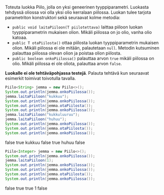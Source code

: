 


Toteuta luokka Piilo, jolla on yksi geneerinen tyyppiparametri. Luokasta tehdyssä oliossa voi olla yksi olio kerralaan piilossa. Luokan tulee tarjota parametriton konstruktori sekä seuraavat kolme metodia:


- `public void laitaPiiloon(T piilotettava)` laittaa piiloon luokan tyyppiparametrin mukaisen olion. Mikäli piilossa on jo olio, vanha olio katoaa.
- `public T otaPiilosta()` ottaa piilosta luokan tyyppiparametrin mukaisen olion. Mikäli piilossa ei ole mitään, palautetaan `null`. Metodin kutsuminen palauttaa piilossa olevan olion ja poistaa olion piilosta.
- `public boolean onkoPiilossa()` palauttaa arvon `true` mikäli piilossa on olio. Mikäli piilossa ei ole oliota, palauttaa arvon `false`.

**Luokalle ei ole tehtäväpohjassa testejä**. Palauta tehtävä kun seuraavat esimerkit toimivat toivotulla tavalla.


```java
Piilo<String> jemma = new Piilo<>();
System.out.println(jemma.onkoPiilossa());
jemma.laitaPiiloon("kukkuu");
System.out.println(jemma.onkoPiilossa());
System.out.println(jemma.otaPiilosta());
System.out.println(jemma.onkoPiilossa());
jemma.laitaPiiloon("kukkuluuruu");
jemma.laitaPiiloon("huhuu");
System.out.println(jemma.onkoPiilossa());
System.out.println(jemma.otaPiilosta());
System.out.println(jemma.onkoPiilossa());
```

<sample-output>

false
true
kukkuu
false
true
huhuu
false

</sample-output>

```java
Piilo<Integer> jemma = new Piilo<>();
System.out.println(jemma.onkoPiilossa());
jemma.laitaPiiloon(1);
System.out.println(jemma.onkoPiilossa());
System.out.println(jemma.onkoPiilossa());
System.out.println(jemma.otaPiilosta());
System.out.println(jemma.onkoPiilossa());
```

<sample-output>

false
true
true
1
false

</sample-output>

